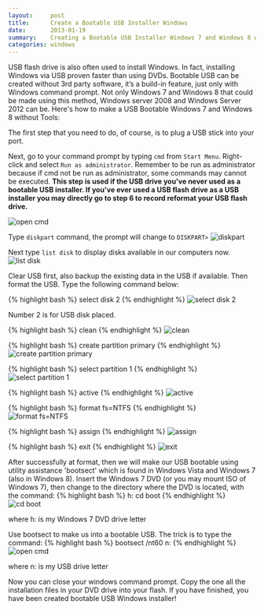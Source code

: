 ```yaml
---
layout:     post
title:      Create a Bootable USB Installer Windows
date:       2013-01-19
summary:    Creating a Bootable USB Installer Windows 7 and Windows 8 without 3rd Party Tools
categories: windows
---
```


USB flash drive is also often used to install Windows. In fact, installing Windows via USB proven faster than using DVDs. Bootable USB can be created without 3rd party software, it’s a build-in feature, just only with Windows command prompt. Not only Windows 7 and Windows 8 that could be made using this method, Windows server 2008 and Windows Server 2012 can be. Here's how to make a USB Bootable Windows 7 and Windows 8 without Tools:

The first step that you need to do, of course, is to plug a USB stick into your port.

Next, go to your command prompt by typing `cmd` from `Start Menu`. Right-click and select `Run as administrator`. Remember to be run as administrator because if cmd not be run as administrator, some commands  may cannot be executed. **This step is used if the USB drive you've never used as a bootable USB installer. If you've ever used a USB flash drive as a USB installer you may directly go to step 6 to record reformat your USB flash drive.**

![open cmd](https://bzjr3a-ch3302.files.1drv.com/y3p7VJD0jSg4_bqf5REY_GUGTbJypAc-Rnb2yd8ElZiT3gQn5EOdDhz1QpS87tBX9CMHRxyLOg2MBg-9KK_R2byqIwiT8t-Pa_m_E392dn9gVQBPaBNW6aozeEkehTRB2U6/1.png)

Type `diskpart` command, the prompt will change to `DISKPART>`
![diskpart](https://bzjr3a-ch3301.files.1drv.com/y3pjGjibUyjWvrhsmEVc2lyd3eAz7aWqDEj-X7ctW1D5To9AFNqb42XFnSsWd8bwARFTiLURBg4x-Ux2Dqvs1RcQFD82_kWAi21BDTXhgvlF0radJpVIQ2MZIfWodadfFHd/2.png)

Next type `list disk` to display disks available in our computers now.
![list disk](https://bzjr3a-ch3302.files.1drv.com/y3pioaBkWDdigkrJGwgqB5V3gKsjAgQXgxF5RVkkla_a8ekdywJkgQVZaU0w58s__xYqBT5gl2h5qGNgnC0BTmm55_8rmL6FREEgJoZmbMaSGbp1HEGNzv137rNJ8Kvf3T0/3.png)

Clear USB first, also backup the existing data in the USB if available. Then format the USB. Type the following command below:

{% highlight bash %}
select disk 2
{% endhighlight %}
![select disk 2](https://bzjr3a.dm2301.livefilestore.com/y2pJo4nrTWzv726iPlny36Qpd-UNCsdPjpvhT8bWOfcpadlLIKRno2lLAJxCwKkujkinBc_91sCPl3tQMg4k3YlAahp4ywSPl2TvfSX6w_fmDo/4.png)

Number 2 is for USB disk placed.

{% highlight bash %}
clean
{% endhighlight %}
![clean](https://bzjr3a-ch3302.files.1drv.com/y3pawiBSzhDKsvbOOTzym0F6tWZ6mu1LBpmtnNhNWK8h2Ug41MPLwKQsB5K5zDBCSBY1112TGJN-kitx2wHVV8bPEPZ8qv1hpAJVxzoaOpLKc_G_6TRokGhXv21-I7-77hU/5.png)

{% highlight bash %}
create partition primary
{% endhighlight %}
![create partition primary](https://bzjr3a.by3302.livefilestore.com/y3pJQB6vKQGxuKcYz1XM_TjaMauwUCp3PyBii_iZMbYkM9Nlcr3B1Wpbcvjrqz72IZjiag_gzGzlxrPomNCmT8OEApn7VI5YXRNlxxnJDnckzOD3kOG-jg89obL173T10se/6.png)

{% highlight bash %}
select partition 1
{% endhighlight %}
![select partition 1](https://bzjr3a-ch3302.files.1drv.com/y3ptnFSmpyT6lFlcevMAmOGVZc7hciCpf61_tdR2mgBltCfaMslxuU62Qxh7qBNonENGkhNzF-tadOkPj1ndCUMOCLy8rHZ1JrCZ-H9SzeWeMVXQIgimOyDHUnnP1erQxXL/7.png)

{% highlight bash %}
active
{% endhighlight %}
![active](https://bzjr3a-ch3302.files.1drv.com/y3pWGxMXqffDUyLHguSNB37xmvtw2QDmUoqAn80ffiGf_Z0MHqUrXfFgAzOLs97vOPCreZWJTnGH2Lj7N46hl_JnwwPJePzVuODddetJ-RUFasXOpbcIADn7L8RCzwN3tOn/8.png)

{% highlight bash %}
format fs=NTFS
{% endhighlight %}
![format fs=NTFS](https://bzjr3a-ch3302.files.1drv.com/y3pVnuKNBWc34PA_2A_Gvy_W2RKERaCo_f_m6spJR_batP8NB88RgsgMdh-xFfaadn2RWJOWAqy_-jNyh3T4QO5VI_N4hmd94yyEdEqNvAblHX9UsUrqSw8LXagsQHq8Apr/9.png)

{% highlight bash %}
assign
{% endhighlight %}
![assign](https://bzjr3a-ch3301.files.1drv.com/y3p8gZu0EOFgaMwJ-jgPab1q_eZqr8NUfft5_HWh3RbSRYBkaKcRyZlGIpR3er04QmL6z90q06imDg0tJzORDdQfa8DXFT-2JGHeC5G1s9iuJwauD17rHKr2BMOkPewcS69/10.png)

{% highlight bash %}
exit
{% endhighlight %}
![exit](https://bzjr3a-ch3301.files.1drv.com/y3pKcPLGj9rUFa88ZsNrJq0E54gQNGF7QRFcAHrO-I6MZmno8W8fMqCgvFXUDOSyg5Y7li48YUtcr9x4UhBJg27SlBFMzYaCoSFMhOYWhiUrijk9vMnS61rp2HWwlOw12UW/11.png)

After successfully at format, then we will make our USB bootable using utility assistance 'bootsect' which is found in Windows Vista and Windows 7 (also in Windows 8). Insert the Windows 7 DVD (or you may mount ISO of Windows 7), then change to the directory where the DVD is located, with the command:
{% highlight bash %}
h:
cd boot
{% endhighlight %}
![cd boot](https://bzjr3a-ch3301.files.1drv.com/y3pVRO65joA0H36z4WIlumUw9E9OSEqab4mJEcll_KdThyXWqd-G3MGbZdipjlgo4Gzic4sl4_tliF3VUdJMt5APvhnJUVmy7eHWiomS9urWWIs2HdBrCERdy9gjH1rZ41S/12.png)

where h: is my Windows 7 DVD drive letter

Use bootsect to make us into a bootable USB. The trick is to type the command:
{% highlight bash %}
bootsect /nt60 n:
{% endhighlight %}
![open cmd](https://bzjr3a-ch3301.files.1drv.com/y3pOH5p-LOm6Myb02xfOiIxCQDjeraEONkeXIb9lIlgr4KfP2lOlxIZ-IX5UOdypZl4140tVBS_9EIswyt2-bs-xuvdgLyWk2GadiempV8OXeLh9W4ZAYLCGkl0tsAIhifX/13.png)

where n: is my USB drive letter

Now you can close your windows command prompt. Copy the one all the installation files in your DVD drive into your flash. If you have finished, you have been created bootable USB Windows installer!
